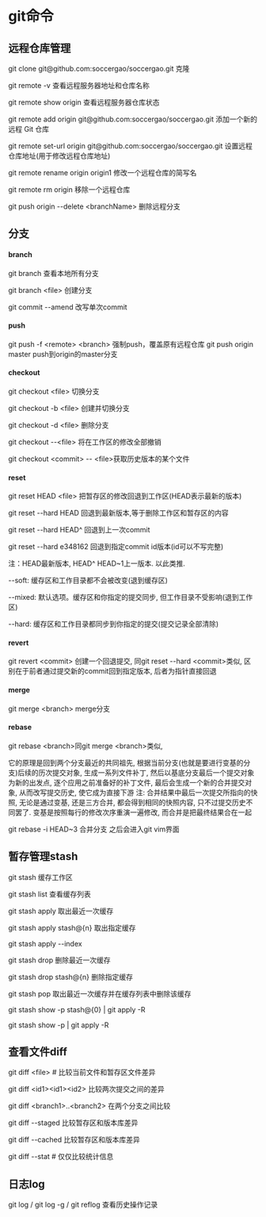 # git命令
## 远程仓库管理
git clone git&#64;github.com:soccergao/soccergao.git 克隆

git remote -v 查看远程服务器地址和仓库名称

git remote show origin 查看远程服务器仓库状态

git remote add origin git&#64;github.com:soccergao/soccergao.git 添加一个新的远程 Git 仓库

git remote set-url origin git&#64;github.com:soccergao/soccergao.git  设置远程仓库地址(用于修改远程仓库地址) 

git remote rename origin origin1 修改一个远程仓库的简写名

git remote rm origin 移除一个远程仓库

git push origin --delete &lt;branchName> 删除远程分支
## 分支
#### branch
git branch 查看本地所有分支

git branch &lt;file&gt; 创建分支

git commit --amend 改写单次commit
#### push
git push -f &lt;remote> &lt;branch> 强制push，覆盖原有远程仓库
git push origin master push到origin的master分支
#### checkout
git checkout &lt;file> 切换分支

git checkout -b &lt;file> 创建并切换分支

git checkout -d &lt;file> 删除分支

git checkout --&lt;file> 将在工作区的修改全部撤销

git checkout &lt;commit> -- &lt;file>获取历史版本的某个文件

#### reset
git reset HEAD &lt;file> 把暂存区的修改回退到工作区(HEAD表示最新的版本)

git reset --hard HEAD 回退到最新版本,等于删除工作区和暂存区的内容

git reset --hard HEAD^ 回退到上一次commit

git reset --hard e348162 回退到指定commit id版本(id可以不写完整)

注：HEAD最新版本, HEAD^ HEAD~1上一版本. 以此类推.

   --soft: 缓存区和工作目录都不会被改变(退到缓存区)
   
   --mixed: 默认选项。缓存区和你指定的提交同步, 但工作目录不受影响(退到工作区)
   
   --hard: 缓存区和工作目录都同步到你指定的提交(提交记录全部清除)
   
#### revert
git revert &lt;commit> 创建一个回退提交, 同git reset --hard &lt;commit>类似, 区别在于前者通过提交新的commit回到指定版本, 后者为指针直接回退
#### merge
git merge &lt;branch> merge分支
#### rebase
git rebase &lt;branch>同git merge &lt;branch>类似,

它的原理是回到两个分支最近的共同祖先, 根据当前分支(也就是要进行变基的分支)后续的历次提交对象, 
生成一系列文件补丁, 然后以基底分支最后一个提交对象为新的出发点, 逐个应用之前准备好的补丁文件, 
最后会生成一个新的合并提交对象, 从而改写提交历史, 使它成为直接下游
注: 合并结果中最后一次提交所指向的快照, 无论是通过变基, 还是三方合并, 都会得到相同的快照内容,
只不过提交历史不同罢了. 变基是按照每行的修改次序重演一遍修改, 而合并是把最终结果合在一起

git rebase -i HEAD~3 合并分支 之后会进入git vim界面
## 暂存管理stash
git stash 缓存工作区

git stash list 查看缓存列表

git stash apply 取出最近一次缓存

git stash apply stash@{n} 取出指定缓存

git stash apply --index

git stash drop 删除最近一次缓存

git stash drop stash@{n} 删除指定缓存

git stash pop 取出最近一次缓存并在缓存列表中删除该缓存

git stash show -p stash@{0} | git apply -R

git stash show -p | git apply -R

## 查看文件diff
git diff &lt;file> # 比较当前文件和暂存区文件差异 

git diff &lt;id1>&lt;id1>&lt;id2>  比较两次提交之间的差异

git diff &lt;branch1>..&lt;branch2> 在两个分支之间比较

git diff --staged 比较暂存区和版本库差异

git diff --cached 比较暂存区和版本库差异

git diff --stat # 仅仅比较统计信息
## 日志log
git log / git log -g / git reflog 查看历史操作记录

